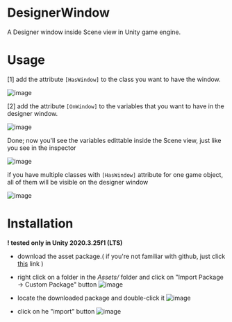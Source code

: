 # DesignerWindow
A Designer window inside Scene view in Unity game engine.

# Usage
[1] add the attribute `[HasWindow]` to the class you want to have the window.

![image](https://user-images.githubusercontent.com/72737724/153036859-6f75211d-f9f7-4c07-80e2-95af6db38a1e.png)

[2] add the attribute `[OnWindow]` to the variables that you want to have in the designer window.

![image](https://user-images.githubusercontent.com/72737724/153037044-1b047ef9-4c7d-4d21-98c8-87ccfd63b3aa.png)

Done; now you'll see the variables edittable inside the Scene view, just like you see in the inspector

![image](https://user-images.githubusercontent.com/72737724/153037398-1322a67f-3133-471e-b384-bf31748735eb.png)

if you have multiple classes with `[HasWindow]` attribute for one game object, all of them will be visible on the designer window

![image](https://user-images.githubusercontent.com/72737724/153037771-0bfe886e-2024-4c8c-a9a6-d862b56c03f2.png)

# Installation
**! tested only in Unity 2020.3.25f1 (LTS)**
- download the asset package.( if you're not familiar with github, just click [this](https://github.com/66somedeveloper99/DesignerWindow/blob/main/DesignerWindow.unitypackage "Click To Download Package") link )
- right click on a folder in the *Assets/* folder and click on "Import Package -> Custom Package" button
![image](https://user-images.githubusercontent.com/72737724/153041340-c7252a67-c1b9-4b16-b4a2-891eaea97eab.png)

- locate the downloaded package and double-click it
![image](https://user-images.githubusercontent.com/72737724/153040138-7b4a4197-e62e-4000-b3ad-23e3416248f2.png)

- click on he "import" button
![image](https://user-images.githubusercontent.com/72737724/153041072-b8374647-91cf-4144-9d37-181a67480372.png)
